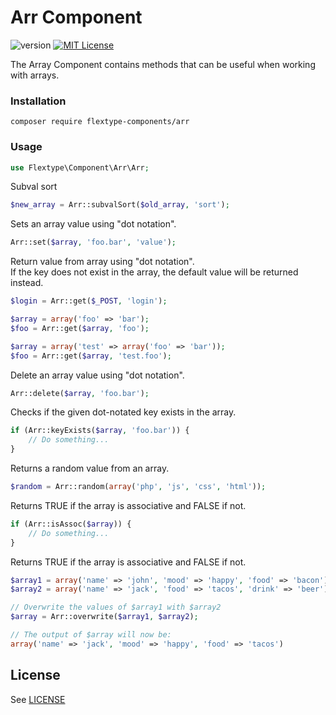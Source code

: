 # Arr Component
![version](https://img.shields.io/badge/version-1.1.1-brightgreen.svg?style=flat-square "Version")
[![MIT License](https://img.shields.io/badge/license-MIT-blue.svg?style=flat-square)](https://github.com/flextype-components/arr/blob/master/LICENSE)

The Array Component contains methods that can be useful when working with arrays.

### Installation

```
composer require flextype-components/arr
```

### Usage

```php
use Flextype\Component\Arr\Arr;
```

Subval sort
```php
$new_array = Arr::subvalSort($old_array, 'sort');
```

Sets an array value using "dot notation".
```php
Arr::set($array, 'foo.bar', 'value');
```

Return value from array using "dot notation".  
If the key does not exist in the array, the default value will be returned instead.
```php
$login = Arr::get($_POST, 'login');  

$array = array('foo' => 'bar');  
$foo = Arr::get($array, 'foo');  

$array = array('test' => array('foo' => 'bar'));  
$foo = Arr::get($array, 'test.foo');
```

Delete an array value using "dot notation".
```php
Arr::delete($array, 'foo.bar');
```

Checks if the given dot-notated key exists in the array.
```php  
if (Arr::keyExists($array, 'foo.bar')) {
    // Do something...
}
```

Returns a random value from an array.
```php
$random = Arr::random(array('php', 'js', 'css', 'html'));
```

Returns TRUE if the array is associative and FALSE if not.
```php
if (Arr::isAssoc($array)) {
    // Do something...
}
```

Returns TRUE if the array is associative and FALSE if not.
```php
$array1 = array('name' => 'john', 'mood' => 'happy', 'food' => 'bacon');
$array2 = array('name' => 'jack', 'food' => 'tacos', 'drink' => 'beer');

// Overwrite the values of $array1 with $array2
$array = Arr::overwrite($array1, $array2);

// The output of $array will now be:
array('name' => 'jack', 'mood' => 'happy', 'food' => 'tacos')
```

## License
See [LICENSE](https://github.com/flextype-components/arr/blob/master/LICENSE)
